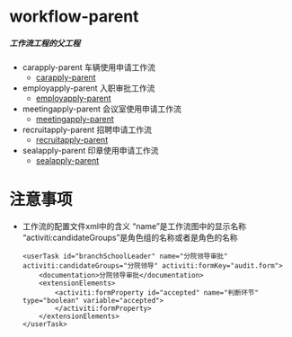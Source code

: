 # workflow-parent

##### 工作流工程的父工程
  * carapply-parent 车辆使用申请工作流
    * [carapply-parent](oa-parent/workflow-parent/carapply-parent/README.md)
  * employapply-parent 入职审批工作流
    * [employapply-parent](oa-parent/workflow-parent/employapply-parent/README.md)
  * meetingapply-parent 会议室使用申请工作流
    * [meetingapply-parent](oa-parent/workflow-parent/meetingapply-parent/README.md)
  * recruitapply-parent 招聘申请工作流
    * [recruitapply-parent](oa-parent/workflow-parent/recruitapply-parent/README.md)
  * sealapply-parent 印章使用申请工作流
    * [sealapply-parent](oa-parent/workflow-parent/sealapply-parent/README.md)

# 注意事项
  * 工作流的配置文件xml中的含义
  “name”是工作流图中的显示名称
  “activiti:candidateGroups”是角色组的名称或者是角色的名称

        <userTask id="branchSchoolLeader" name="分院领导审批" activiti:candidateGroups="分院领导" activiti:formKey="audit.form">
            <documentation>分院领导审批</documentation>
            <extensionElements>
                <activiti:formProperty id="accepted" name="判断环节" type="boolean" variable="accepted">
                </activiti:formProperty>
            </extensionElements>
        </userTask>

